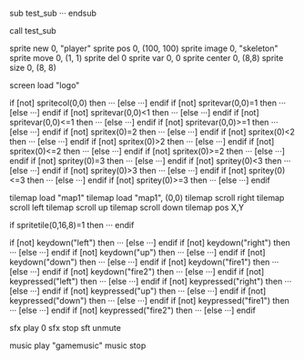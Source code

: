 sub test_sub ··· endsub

call test_sub

sprite new 0, "player"
sprite pos 0, (100, 100)
sprite image 0, "skeleton"
sprite move 0, (1, 1)
sprite del 0
sprite var 0, 0
sprite center 0, (8,8)
sprite size 0, (8, 8)

screen load "logo"

if [not] spritecol(0,0) then ··· [else ···] endif
if [not] spritevar(0,0)=1 then ··· [else ···] endif
if [not] spritevar(0,0)<1 then ··· [else ···] endif
if [not] spritevar(0,0)<=1 then ··· [else ···] endif
if [not] spritevar(0,0)>=1 then ··· [else ···] endif
if [not] spritex(0)=2 then ··· [else ···] endif
if [not] spritex(0)<2 then ··· [else ···] endif
if [not] spritex(0)>2 then ··· [else ···] endif
if [not] spritex(0)<=2 then ··· [else ···] endif
if [not] spritex(0)>=2 then ··· [else ···] endif
if [not] spritey(0)=3 then ··· [else ···] endif
if [not] spritey(0)<3 then ··· [else ···] endif
if [not] spritey(0)>3 then ··· [else ···] endif
if [not] spritey(0)<=3 then ··· [else ···] endif
if [not] spritey(0)>=3 then ··· [else ···] endif

tilemap load "map1"
tilemap load "map1", (0,0)
tilemap scroll right
tilemap scroll left
tilemap scroll up
tilemap scroll down
tilemap pos X,Y

if spritetile(0,16,8)=1 then ··· endif

if [not] keydown("left") then ··· [else ···] endif
if [not] keydown("right") then ··· [else ···] endif
if [not] keydown("up") then ··· [else ···] endif
if [not] keydown("down") then ··· [else ···] endif
if [not] keydown("fire1") then ··· [else ···] endif
if [not] keydown("fire2") then ··· [else ···] endif
if [not] keypressed("left") then ··· [else ···] endif
if [not] keypressed("right") then ··· [else ···] endif
if [not] keypressed("up") then ··· [else ···] endif
if [not] keypressed("down") then ··· [else ···] endif
if [not] keypressed("fire1") then ··· [else ···] endif
if [not] keypressed("fire2") then ··· [else ···] endif

sfx play 0
sfx stop
sft unmute

music play "gamemusic"
music stop
